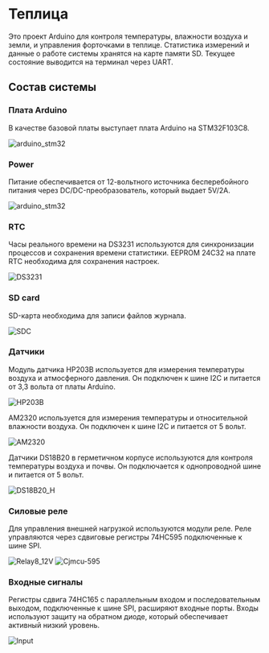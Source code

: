 # Теплица
Это проект Arduino для контроля температуры, влажности воздуха и земли, и управления форточками в теплице. Статистика измерений и данные о работе системы хранятся на карте памяти SD. Текущее состояние выводится на терминал через UART.
## Состав системы
### Плата Arduino
В качестве базовой платы выступает плата Arduino на STM32F103C8.

![arduino_stm32](https://github.com/EngDial/Greenhouse/blob/master/img/arduino_stm32_.jpg)
### Power
Питание обеспечивается от 12-вольтного источника бесперебойного питания через DC/DC-преобразователь, который выдает 5V/2A.

![arduino_stm32](https://github.com/EngDial/Greenhouse/blob/master/img/dc_dc_.jpg)
### RTC
Часы реального времени на DS3231 используются для синхронизации процессов и сохранения времени статистики. EEPROM 24C32 на плате RTC необходима для сохранения настроек.

![DS3231](https://github.com/EngDial/Greenhouse/blob/master/img/DS3231_.jpg)
### SD card
SD-карта необходима для записи файлов журнала.

![SDC](https://github.com/EngDial/Greenhouse/blob/master/img/SDC_.jpg)
### Датчики
Модуль датчика HP203B используется для измерения температуры воздуха и атмосферного давления. Он подключен к шине I2C и питается от 3,3 вольта от платы Arduino.

![HP203B](https://github.com/EngDial/Greenhouse/blob/master/img/HP203B_.jpg)

AM2320 используется для измерения температуры и относительной влажности воздуха. Он подключен к шине I2C и питается от 5 вольт.

![AM2320](https://github.com/EngDial/Greenhouse/blob/master/img/AM2320_.jpg)

Датчики DS18B20 в герметичном корпусе используются для контроля температуры воздуха и почвы. Он подключается к однопроводной шине и питается от 5 вольт.

![DS18B20_H](https://github.com/EngDial/Greenhouse/blob/master/img/DS18B20_H_.jpg)
### Силовые реле
Для управления внешней нагрузкой используются модули реле. Реле управляются через сдвиговые регистры 74НС595 подключенные к шине SPI.

![Relay8_12V](https://github.com/EngDial/Greenhouse/blob/master/img/Relay8_12V.jpg)
![Cjmcu-595](https://github.com/EngDial/Greenhouse/blob/master/img/Cjmcu-595.jpg)
### Входные сигналы
Регистры сдвига 74HC165 с параллельным входом и последовательным выходом, подключенные к шине SPI, расширяют входные порты. Входы используют защиту на обратном диоде, который обеспечивает активный низкий уровень.

![Input](https://github.com/EngDial/Greenhouse/blob/master/img/Input.jpg)
